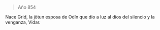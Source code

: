 > Año 854

Nace Grid, la jötun esposa de Odín que dio a luz al dios del silencio y la venganza, Vidar.